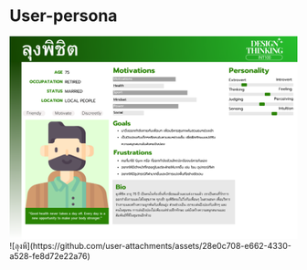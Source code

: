 # **User-persona**
<img src="../IMG/Age.png">
![ลุงพี](https://github.com/user-attachments/assets/28e0c708-e662-4330-a528-fe8d72e22a76)

